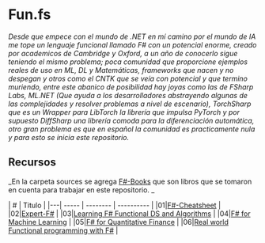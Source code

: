 # Fun.fs

_Desde que empece con el mundo de .NET en mí camino por el mundo de IA me tope un lenguaje funcional llamado F# con un potencial enorme, creado por academicos de Cambridge y Oxford, a un año de conocerlo sigue teniendo el mismo problema; poca comunidad que proporcione ejemplos reales de uso en ML, DL y Matemáticas, frameworks que nacen y no despegan y otros como el CNTK que se veía con potencial y que termino muriendo, entre este abanico de posibilidad hay joyas como las de FSharp Labs, ML.NET (Que ayuda a los desarrolladores abstrayendo algunas de las complejidades y resolver problemas a nivel de escenario), TorchSharp que es un Wrapper para LibTorch la librería que impulsa PyTorch y por supuesto DiffSharp una librería comoda para la diferenciación automática, otro gran problema es que en español la comunidad es practicamente nula y para esto se inicia este repositorio._

## Recursos  

_En la carpeta sources se agrega [F#-Books]() que son libros que se tomaron en cuenta para trabajar en este repositorio. _

| # | Titulo |
|---| ----- | -------- | ---------- |
|01|[F#-Cheatsheet](https://leetcode.com/problems/two-sum/) | 
|02|[Expert-F#](https://leetcode.com/problems/add-two-numbers/) | 
|03|[Learning F# Functional DS and Algorithms](https://leetcode.com/problems/longest-substring-without-repeating-characters/) | 
|04|[F# for Machine Learning](https://leetcode.com/problems/two-sum/) | 
|05|[F# for Quantitative Finance](https://leetcode.com/problems/two-sum/) | 
|06|[Real world Functional programming with F#](https://leetcode.com/problems/two-sum/) | 

